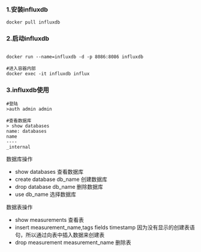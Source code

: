 ### 1.安装influxdb
```shell
docker pull influxdb

```

### 2.启动influxdb
```shell

docker run --name=influxdb -d -p 8086:8086 influxdb

#进入容器内部
docker exec -it influxdb influx
```

### 3.influxdb使用
```shell
#登陆
>auth admin admin

#查看数据库
> show databases
name: databases
name
----
_internal

```
数据库操作
* show databases 查看数据库
* create database db_name 创建数据库
* drop database db_name 删除数据库
* use db_name 选择数据库

数据表操作
* show measurements 查看表
* insert measurement_name,tags fields timestamp 因为没有显示的创建表语句，所以通过向表中插入数据来创建表
* drop measurement measurement_name 删除表


